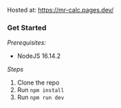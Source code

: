 
Hosted at: https://mr-calc.pages.dev/


### Get Started

*Prerequisites:*
- NodeJS 16.14.2

*Steps*
1. Clone the repo
2. Run `npm install`
3. Run `npm run dev`


